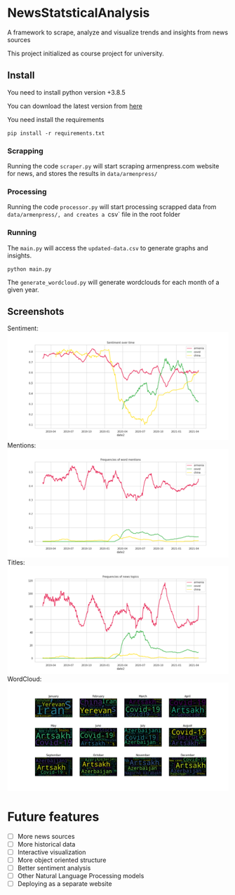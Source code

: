 # NewsStatsticalAnalysis
A framework to scrape, analyze and visualize trends and insights from news sources

This project initialized as course project for university.

## Install

You need to install python version +3.8.5

You can download the latest version from [here](https://www.python.org/downloads/)

You need install the requirements
```
pip install -r requirements.txt
```

### Scrapping
Running the code `scraper.py` will start scraping armenpress.com website for news, and stores the results in `data/armenpress/`

### Processing
Running the code `processor.py` will start processing scrapped data from `data/armenpress/, and creates a `csv` file in the root folder

### Running
The `main.py` will access the `updated-data.csv` to generate graphs and insights.

```
python main.py
```

The `generate_wordcloud.py` will generate wordclouds for each month of a given year.

## Screenshots

Sentiment: ![alt text](https://github.com/Ashinoko/NewsStatsticalAnalysis/blob/main/screen_shots/Figure_1.png "Sentiment")
Mentions: ![alt text](https://github.com/Ashinoko/NewsStatsticalAnalysis/blob/main/screen_shots/Figure_2.png "Mentions")
Titles: ![alt text](https://github.com/Ashinoko/NewsStatsticalAnalysis/blob/main/screen_shots/Figure_3.png "Titles")
WordCloud: ![alt text](https://github.com/Ashinoko/NewsStatsticalAnalysis/blob/main/screen_shots/Cloud_2020.png "WordCloud")

# Future features
- [ ] More news sources
- [ ] More historical data
- [ ] Interactive visualization
- [ ] More object oriented structure
- [ ] Better sentiment analysis
- [ ] Other Natural Language Processing models
- [ ] Deploying as a separate website
